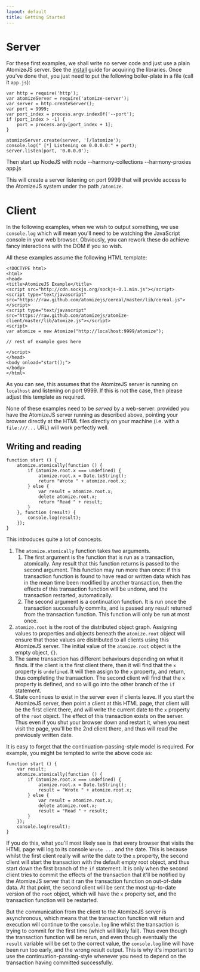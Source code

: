 ```yaml
---
layout: default
title: Getting Started
---
```


# Server

For these first examples, we shall write no server code and just use a
plain AtomizeJS server. See the [install](/install.html) guide for
acquiring the libraries. Once you've done that, you just need to put
the following boiler-plate in a file (call it `app.js`):

    var http = require('http');
    var atomizeServer = require('atomize-server');
    var server = http.createServer();
    var port = 9999;
    var port_index = process.argv.indexOf('--port');
    if (port_index > -1) {
        port = process.argv[port_index + 1];
    }
    
    atomizeServer.create(server, '[/]atomize');
    console.log(" [*] Listening on 0.0.0.0:" + port);
    server.listen(port, '0.0.0.0');

Then start up NodeJS with
    node --harmony-collections --harmony-proxies app.js

This will create a server listening on port 9999 that will provide
access to the AtomizeJS system under the path `/atomize`.


# Client

In the following examples, when we wish to output something, we use
`console.log` which will mean you'll need to be watching the
JavaScript console in your web browser. Obviously, you can rework
these do achieve fancy interactions with the DOM if you so wish.

All these examples assume the following HTML template:

    <!DOCTYPE html>
    <html>
    <head>
    <title>AtomizeJS Example</title>
    <script src="http://cdn.sockjs.org/sockjs-0.1.min.js"></script>
    <script type="text/javascript" src="https://raw.github.com/atomizejs/cereal/master/lib/cereal.js"></script>
    <script type="text/javascript" src="https://raw.github.com/atomizejs/atomize-client/master/lib/atomize.js"></script>
    <script>
    var atomize = new Atomize("http://localhost:9999/atomize");
    
    // rest of example goes here
    
    </script>
    </head>
    <body onload="start();">
    </body>
    </html>

As you can see, this assumes that the AtomizeJS server is running on
`localhost` and listening on port 9999. If this is not the case, then
please adjust this template as required.

None of these examples need to be *served* by a web-server: provided
you have the AtomizeJS server running as described above, pointing
your browser directly at the HTML files directly on your machine
(i.e. with a `file:///...` URL) will work perfectly well.

## Writing and reading

    function start () {
        atomize.atomically(function () {
            if (atomize.root.x === undefined) {
                atomize.root.x = Date.toString();
                return "Wrote " + atomize.root.x;
            } else {
                var result = atomize.root.x;
                delete atomize.root.x;
                return "Read " + result;
            }
        }, function (result) {
            console.log(result);
        });
    }

This introduces quite a lot of concepts.

1. The `atomize.atomically` function takes two arguments.
    1. The first argument is the function that is run as a
      transaction, atomically. Any result that this function returns
      is passed to the second argument. This function may run more
      than once: if this transaction function is found to have read or
      written data which has in the mean time been modified by another
      transaction, then the effects of this transaction function will
      be undone, and the transaction restarted, automatically.
    2. The second argument is a continuation function. It is run once
      the transaction successfully commits, and is passed any result
      returned from the transaction function. This function will only
      be run at most once.
2. `atomize.root` is the root of the distributed object
  graph. Assigning values to properties and objects beneath the
  `atomize.root` object will ensure that those values are distributed
  to all clients using this AtomizeJS server. The initial value of the
  `atomize.root` object is the empty object, `{}`.
3. The same transaction has different behaviours depending on what it
  finds. If the client is the first client there, then it will find
  that the `x` property is `undefined`. It will then assign to the `x`
  property, and return, thus completing the transaction. The second
  client will find that the `x` property is defined, and so will go
  into the other branch of the `if` statement.
4. State continues to exist in the server even if clients leave. If
  you start the AtomizeJS server, then point a client at this HTML
  page, that client will be the first client there, and will write the
  current date to the `x` property of the `root` object. The effect of
  this transaction exists on the server. Thus even if you shut your
  browser down and restart it, when you next visit the page, you'll be
  the 2nd client there, and thus will read the previously written date.

It is easy to forget that the continuation-passing-style model is
required. For example, you might be tempted to write the above code
as:

    function start () {
        var result;
        atomize.atomically(function () {
            if (atomize.root.x === undefined) {
                atomize.root.x = Date.toString();
                result = "Wrote " + atomize.root.x;
            } else {
                var result = atomize.root.x;
                delete atomize.root.x;
                result = "Read " + result;
            }
        });
        console.log(result);
    }

If you do this, what you'll most likely see is that every browser that
visits the HTML page will log to its console `Wrote ...` and the
date. This is because whilst the first client really will write the
date to the `x` property, the second client will start the transaction
with the default empty root object, and thus start down the first
branch of the `if` statement. It is only when the second client tries
to commit the effects of the transaction that it'll be notified by the
AtomizeJS server that it ran the transaction function on out-of-date
data. At that point, the second client will be sent the most
up-to-date version of the `root` object, which will have the `x`
property set, and the transaction function will be restarted.

But the communication from the client to the AtomizeJS server is
asynchronous, which means that the transaction function will return
and execution will continue to the `console.log` line whilst the
transaction is trying to commit for the first time (which will likely
fail). Thus even though the transaction function will be rerun, and
even though eventually the `result` variable will be set to the
correct value, the `console.log` line will have been run too early,
and the wrong result output. This is why it's important to use the
continuation-passing-style whenever you need to depend on the
transaction having committed successfully.
